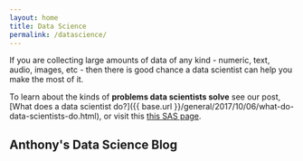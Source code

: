 ```yaml
---
layout: home
title: Data Science
permalink: /datascience/
---
```

<!-- &#128679; &nbsp; Page under construction. -->

If you are collecting large amounts of data of any kind - numeric,
text, audio, images, etc -
then there is
good chance a data scientist can help you make the most of it.

To learn about the kinds of **problems data scientists solve**
see our post, [What does a data scientist do?]({{ base.url
}}/general/2017/10/06/what-do-data-scientists-do.html), or 
visit this [this SAS page](https://www.sas.com/en_nz/insights/analytics/what-is-a-data-scientist.html).

## Anthony's Data Science Blog
